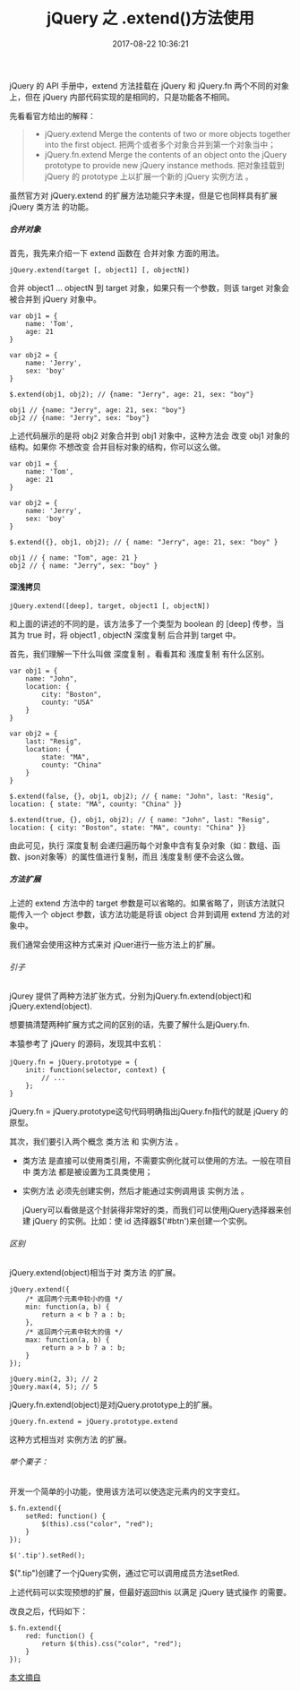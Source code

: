﻿---
title: jQuery 之 .extend()方法使用
date: 2017-08-22 10:36:21
category: jQuery
tags:  [jquery]
stickie: true
---

jQuery 的 API 手册中，extend 方法挂载在 jQuery 和 jQuery.fn 两个不同的对象上，但在 jQuery 内部代码实现的是相同的，只是功能各不相同。

先看看官方给出的解释：
>   -  jQuery.extend Merge the contents of two or more objects together into the first object. 把两个或者多个对象合并到第一个对象当中；
> -  jQuery.fn.extend Merge the contents of an object onto the jQuery prototype to provide new jQuery instance methods. 把对象挂载到 jQuery 的 prototype 上以扩展一个新的 jQuery 实例方法 。

虽然官方对 jQuery.extend 的扩展方法功能只字未提，但是它也同样具有扩展 jQuery 类方法 的功能。
##### 合并对象

首先，我先来介绍一下 extend 函数在 合并对象 方面的用法。
```
jQuery.extend(target [, object1] [, objectN])
```
合并 object1 ... objectN 到 target 对象，如果只有一个参数，则该 target 对象会被合并到 jQuery 对象中。
```
var obj1 = {
    name: 'Tom',
    age: 21
}

var obj2 = {
    name: 'Jerry',
    sex: 'boy'
}

$.extend(obj1, obj2); // {name: "Jerry", age: 21, sex: "boy"}

obj1 // {name: "Jerry", age: 21, sex: "boy"}
obj2 // {name: "Jerry", sex: "boy"}
```
上述代码展示的是将 obj2 对象合并到 obj1 对象中，这种方法会 改变 obj1 对象的结构。如果你 不想改变 合并目标对象的结构，你可以这么做。
```
var obj1 = {
    name: 'Tom',
    age: 21
}

var obj2 = {
    name: 'Jerry',
    sex: 'boy'
}

$.extend({}, obj1, obj2); // { name: "Jerry", age: 21, sex: "boy" }

obj1 // { name: "Tom", age: 21 }
obj2 // { name: "Jerry", sex: "boy" }
```
#### 深浅拷贝
```
jQuery.extend([deep], target, object1 [, objectN])
```
和上面的讲述的不同的是，该方法多了一个类型为 boolean 的 [deep] 传参，当其为 true 时，将 object1 , objectN 深度复制 后合并到 target 中。

首先，我们理解一下什么叫做 深度复制 。看看其和 浅度复制 有什么区别。
```
var obj1 = {
    name: "John",
    location: {
        city: "Boston",
        county: "USA"
    }
}

var obj2 = {
    last: "Resig",
    location: {
        state: "MA",
        county: "China"
    }
}

$.extend(false, {}, obj1, obj2); // { name: "John", last: "Resig", location: { state: "MA", county: "China" }}

$.extend(true, {}, obj1, obj2); // { name: "John", last: "Resig", location: { city: "Boston", state: "MA", county: "China" }}
```
由此可见，执行 深度复制 会递归遍历每个对象中含有复杂对象（如：数组、函数、json对象等）的属性值进行复制，而且 浅度复制 便不会这么做。

##### 方法扩展

上述的 extend 方法中的 target 参数是可以省略的。如果省略了，则该方法就只能传入一个 object 参数，该方法功能是将该 object 合并到调用 extend 方法的对象中。

我们通常会使用这种方式来对 jQuer进行一些方法上的扩展。

###### 引子

jQurey 提供了两种方法扩张方式，分别为jQuery.fn.extend(object)和jQuery.extend(object).

想要搞清楚两种扩展方式之间的区别的话，先要了解什么是jQuery.fn.

本猿参考了 jQuery 的源码，发现其中玄机：
```
jQuery.fn = jQuery.prototype = {　　　
    init: function(selector, context) {
        // ...
    };
}
```
jQuery.fn = jQuery.prototype这句代码明确指出jQuery.fn指代的就是 jQuery 的原型。

其次，我们要引入两个概念 类方法 和 实例方法 。

 - 类方法 是直接可以使用类引用，不需要实例化就可以使用的方法。一般在项目中 类方法 都是被设置为工具类使用；

 - 实例方法 必须先创建实例，然后才能通过实例调用该 实例方法 。

    jQuery可以看做是这个封装得非常好的类，而我们可以使用jQuery选择器来创建 jQuery 的实例。比如：使 id 选择器$('#btn')来创建一个实例。

###### 区别

jQuery.extend(object)相当于对 类方法 的扩展。
```
jQuery.extend({
    /* 返回两个元素中较小的值 */
    min: function(a, b) {
        return a < b ? a : b;
    },
    /* 返回两个元素中较大的值 */
    max: function(a, b) {
        return a > b ? a : b;
    }
});

jQuery.min(2, 3); // 2
jQuery.max(4, 5); // 5
```
jQuery.fn.extend(object)是对jQuery.prototype上的扩展。
```
jQuery.fn.extend = jQuery.prototype.extend
```
这种方式相当对 实例方法 的扩展。

###### 举个栗子：
开发一个简单的小功能，使用该方法可以使选定元素内的文字变红。
```
$.fn.extend({
    setRed: function() {
        $(this).css("color", "red");
    }
});

$('.tip').setRed();
```
$(".tip")创建了一个jQuery实例，通过它可以调用成员方法setRed.

上述代码可以实现预想的扩展，但最好返回this 以满足 jQuery 链式操作 的需要。

改良之后，代码如下：
```
$.fn.extend({
    red: function() {
        return $(this).css("color", "red");
    }
});
```

[本文摘自](https://segmentfault.com/a/1190000004082170)



